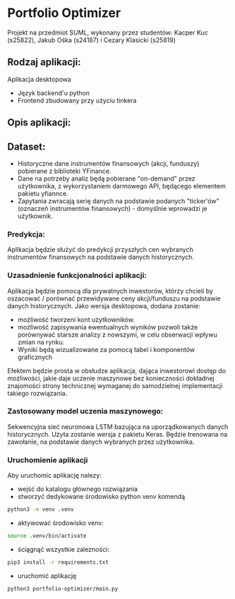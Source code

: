 # Portfolio Optimizer

Projekt na przedmiot SUML, wykonany przez studentów: Kacper Kuc (s25822), Jakub Ośka (s24187) i Cezary Klasicki (s25819)

## Rodzaj aplikacji:

Aplikacja desktopowa

- Język backend'u python
- Frontend zbudowany przy użyciu tinkera

## Opis aplikacji:

## Dataset:

- Historyczne dane instrumentów finansowych (akcji, funduszy) pobierane z biblioteki YFinance.
- Dane na potrzeby analiz będą pobierane "on-demand" przez użytkownika, z wykorzystaniem darmowego API, będącego elementem pakietu yfiannce.
- Zapytania zwracają serię danych na podstawie podanych "ticker'ów" (oznaczeń instrumentów finansowych) - domyślnie wprowadzi je użytkownik.

### Predykcja:

Aplikacja będzie służyć do predykcji przyszłych cen wybranych instrumentów finansowych na podstawie danych historycznych.

### Uzasadnienie funkcjonalności aplikacji:

Aplikacja będzie pomocą dla prywatnych inwestorów, którzy chcieli by oszacować / porównać przewidywane ceny akcji/funduszu na podstawie danych historycznych. Jako wersja desktopowa, dodana zostanie:

- możliwość tworzeni kont użytkowników.
- możliwość zapisywania ewentualnych wyników pozwoli także porównywać starsze analizy z nowszymi, w celu obserwacji wpływu zmian na rynku.
- Wyniki będą wizualizowane za pomocą tabel i komponentów graficznych

Efektem będzie prosta w obsłudze aplikacja, dająca inwestorowi dostęp do możliwości, jakie daje uczenie maszynowe bez konieczności dokładnej znajomości strony technicznej wymaganej do samodzielnej implementacji takiego rozwiązania.

### Zastosowany model uczenia maszynowego:

Sekwencyjna sieć neuronowa LSTM bazująca na uporządkowanych danych historycznych. Użyta zostanie wersja z pakietu Keras. Będzie trenowana na zawołanie, na podstawie danych wybranych przez użytkownika.

### Uruchomienie aplikacji

Aby uruchomic aplikację nalezy:

- wejść do katalogu głównego rozwiązania
- stworzyć dedykowane środowisko python venv komendą

```bash
python3 -m venv .venv
```

- aktywować środowisko venv:
```bash
source .venv/bin/activate
```

- ściągnąć wszystkie zalezności:
```bash
pip3 install -r requirements.txt
```

- uruchomić aplikację
```bash
python3 portfolio-optimizer/main.py
```